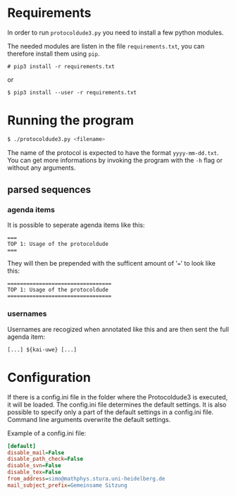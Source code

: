 # Requirements
In order to run `protocoldude3.py` you need to install a few python modules.

The needed modules are listen in the file `requirements.txt`, you can therefore install them using `pip`.
```
# pip3 install -r requirements.txt
```

or

```
$ pip3 install --user -r requirements.txt
```

# Running the program

```bash
$ ./protocoldude3.py <filename>
```
The name of the protocol is expected to have the format `yyyy-mm-dd.txt`.
You can get more informations by invoking the program with the `-h` flag or without any arguments.

## parsed sequences

### agenda items

It is possible to seperate agenda items like this:

```
===
TOP 1: Usage of the protocoldude
===
```

They will then be prepended with the sufficent amount of '`=`' to look like this:

```
=================================
TOP 1: Usage of the protocoldude
=================================
```

### usernames

Usernames are recogized when annotated like this and are then sent the full agenda item:

```
[...] ${kai-uwe} [...]
```
# Configuration

If there is a config.ini file in the folder where the Protocoldude3 is executed, it will be loaded. The config.ini file determines the default settings. It is also possible to specify only a part of the default settings in a config.ini file. Command line arguments overwrite the default settings.

Example of a config.ini file:
```ini
[default]
disable_mail=False
disable_path_check=False
disable_svn=False
disable_tex=False
from_address=simo@mathphys.stura.uni-heidelberg.de
mail_subject_prefix=Gemeinsame Sitzung
```
